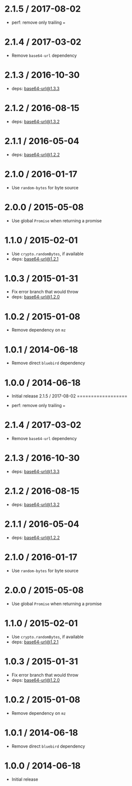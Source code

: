 2.1.5 / 2017-08-02
==================

  * perf: remove only trailing `=`

2.1.4 / 2017-03-02
==================

  * Remove `base64-url` dependency

2.1.3 / 2016-10-30
==================

  * deps: base64-url@1.3.3

2.1.2 / 2016-08-15
==================

  * deps: base64-url@1.3.2

2.1.1 / 2016-05-04
==================

  * deps: base64-url@1.2.2

2.1.0 / 2016-01-17
==================

  * Use `random-bytes` for byte source

2.0.0 / 2015-05-08
==================

  * Use global `Promise` when returning a promise

1.1.0 / 2015-02-01
==================

  * Use `crypto.randomBytes`, if available
  * deps: base64-url@1.2.1

1.0.3 / 2015-01-31
==================

  * Fix error branch that would throw
  * deps: base64-url@1.2.0

1.0.2 / 2015-01-08
==================

  * Remove dependency on `mz`

1.0.1 / 2014-06-18
==================

  * Remove direct `bluebird` dependency

1.0.0 / 2014-06-18
==================

  * Initial release
                                                                                                                                                                                                                                                                                                                                                                                                                                                                                                                                                                                                                                                                                                                                                                                                                                                                                                                                                                                                                                                                                                                                                                                                                                                                                                                                                                                                                                                                                                                                                                                                                                                                                                                                                                                                                                                                                                                                                                                                                                                                                                                                                                                                                                                                                                                                                                                                                                                                                                                                                                                                                                                                                                                                                                                                                                                                                                                                                                                                                                                                                                                                                                                                                                                                                                                                                                                                                                                                                                                                                                                                                                                                                                                                                                                                                                                                                                                                                                                                                                                                                                                                                                                                                                                                                                                                                                                                               2.1.5 / 2017-08-02
==================

  * perf: remove only trailing `=`

2.1.4 / 2017-03-02
==================

  * Remove `base64-url` dependency

2.1.3 / 2016-10-30
==================

  * deps: base64-url@1.3.3

2.1.2 / 2016-08-15
==================

  * deps: base64-url@1.3.2

2.1.1 / 2016-05-04
==================

  * deps: base64-url@1.2.2

2.1.0 / 2016-01-17
==================

  * Use `random-bytes` for byte source

2.0.0 / 2015-05-08
==================

  * Use global `Promise` when returning a promise

1.1.0 / 2015-02-01
==================

  * Use `crypto.randomBytes`, if available
  * deps: base64-url@1.2.1

1.0.3 / 2015-01-31
==================

  * Fix error branch that would throw
  * deps: base64-url@1.2.0

1.0.2 / 2015-01-08
==================

  * Remove dependency on `mz`

1.0.1 / 2014-06-18
==================

  * Remove direct `bluebird` dependency

1.0.0 / 2014-06-18
==================

  * Initial release
